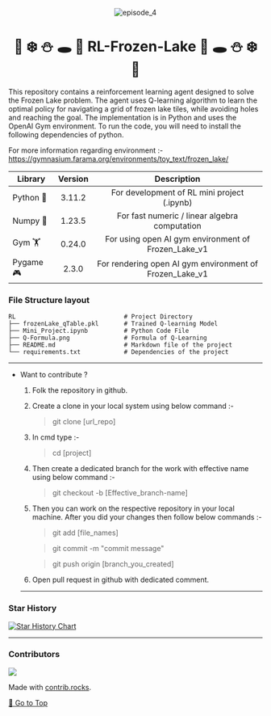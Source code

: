 <a id="top"></a>
<p align="center">
  <img src="https://user-images.githubusercontent.com/69793689/234189847-c582581a-2947-4b27-99e8-20b4a51221ed.gif" alt="episode_4">
</p>

# <div align="center"> :ocean: :snowflake: :snowman: :hole: :dart:  RL-Frozen-Lake :dart: :hole: :snowman: :snowflake: :ocean: </div>

This repository contains a reinforcement learning agent designed to solve the Frozen Lake problem. The agent uses Q-learning algorithm to learn the optimal policy for navigating a grid of frozen lake tiles, while avoiding holes and reaching the goal. The implementation is in Python and uses the OpenAI Gym environment. To run the code, you will need to install the following dependencies of python.

For more information regarding environment :-
https://gymnasium.farama.org/environments/toy_text/frozen_lake/

<div align="center">
	
| Library   |      Version      |  Description |
|----------|:-------------:|:------:|
| Python 🐍 | 3.11.2 | For development of RL mini project (.ipynb) |
| Numpy :runner: | 1.23.5 | For fast numeric / linear algebra computation |
| Gym :weight_lifting: | 0.24.0 | For using open AI gym environment of Frozen_Lake_v1 |
| Pygame :video_game: | 2.3.0 | For rendering open AI gym environment of Frozen_Lake_v1 |

</div>

### File Structure layout

    RL                              # Project Directory
    ├── frozenLake_qTable.pkl       # Trained Q-learning Model
    ├── Mini_Project.ipynb          # Python Code File
    ├── Q-Formula.png               # Formula of Q-Learning
    ├── README.md                   # Markdown file of the project
    └── requirements.txt            # Dependencies of the project
---
- Want to contribute ?

    1) Folk the repository in github.

    2) Create a clone in your local system using below command :-

	    > git clone [url_repo]
	
    3) In cmd type :- 

	    > cd [project]

    4) Then create a dedicated branch for the work with effective name using below command :-

	    > git checkout -b [Effective_branch-name]

    5) Then you can work on the respective repository in your local machine. After you did your changes then follow below commands :-

	    > git add [file_names]  

	    > git commit -m "commit message"  

	    > git push origin [branch_you_created]  
        
    6) Open pull request in github with dedicated comment.  
    
    ---
### Star History

[![Star History Chart](https://api.star-history.com/svg?repos=Viddesh1/RL&type=Date)](https://star-history.com/#Viddesh1/RL&Date)


---
### Contributors
  
<a href="https://github.com/Viddesh1/RL/graphs/contributors">
  <img src="https://contrib.rocks/image?repo=Viddesh1/RL" />
</a>

Made with [contrib.rocks](https://contrib.rocks).

[🔼 Go to Top](#top)
